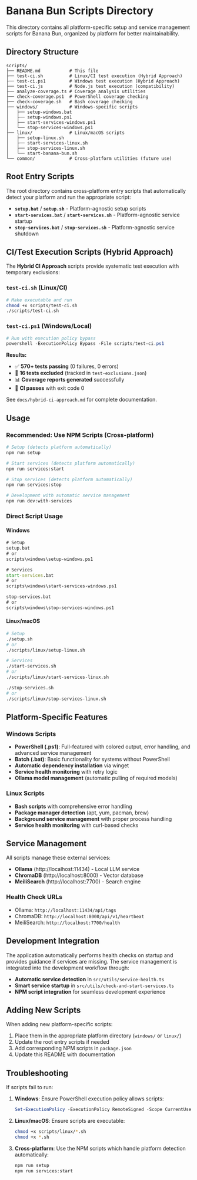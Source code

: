 # Banana Bun Scripts Directory

This directory contains all platform-specific setup and service management scripts for Banana Bun, organized by platform for better maintainability.

## Directory Structure

```
scripts/
├── README.md           # This file
├── test-ci.sh          # Linux/CI test execution (Hybrid Approach)
├── test-ci.ps1         # Windows test execution (Hybrid Approach)
├── test-ci.js          # Node.js test execution (compatibility)
├── analyze-coverage.ts # Coverage analysis utilities
├── check-coverage.ps1  # PowerShell coverage checking
├── check-coverage.sh   # Bash coverage checking
├── windows/            # Windows-specific scripts
│   ├── setup-windows.bat
│   ├── setup-windows.ps1
│   ├── start-services-windows.ps1
│   └── stop-services-windows.ps1
├── linux/              # Linux/macOS scripts
│   ├── setup-linux.sh
│   ├── start-services-linux.sh
│   ├── stop-services-linux.sh
│   └── start-banana-bun.sh
└── common/             # Cross-platform utilities (future use)
```

## Root Entry Scripts

The root directory contains cross-platform entry scripts that automatically detect your platform and run the appropriate script:

- **`setup.bat`** / **`setup.sh`** - Platform-agnostic setup scripts
- **`start-services.bat`** / **`start-services.sh`** - Platform-agnostic service startup
- **`stop-services.bat`** / **`stop-services.sh`** - Platform-agnostic service shutdown

## CI/Test Execution Scripts (Hybrid Approach)

The **Hybrid CI Approach** scripts provide systematic test execution with temporary exclusions:

### `test-ci.sh` (Linux/CI)
```bash
# Make executable and run
chmod +x scripts/test-ci.sh
./scripts/test-ci.sh
```

### `test-ci.ps1` (Windows/Local)
```powershell
# Run with execution policy bypass
powershell -ExecutionPolicy Bypass -File scripts/test-ci.ps1
```

**Results:**
- ✅ **570+ tests passing** (0 failures, 0 errors)
- 🚫 **16 tests excluded** (tracked in `test-exclusions.json`)
- 📊 **Coverage reports generated** successfully
- 🎯 **CI passes** with exit code 0

See `docs/hybrid-ci-approach.md` for complete documentation.

## Usage

### Recommended: Use NPM Scripts (Cross-platform)

```bash
# Setup (detects platform automatically)
npm run setup

# Start services (detects platform automatically)
npm run services:start

# Stop services (detects platform automatically)  
npm run services:stop

# Development with automatic service management
npm run dev:with-services
```

### Direct Script Usage

#### Windows
```cmd
# Setup
setup.bat
# or
scripts\windows\setup-windows.ps1

# Services
start-services.bat
# or  
scripts\windows\start-services-windows.ps1

stop-services.bat
# or
scripts\windows\stop-services-windows.ps1
```

#### Linux/macOS
```bash
# Setup
./setup.sh
# or
./scripts/linux/setup-linux.sh

# Services
./start-services.sh
# or
./scripts/linux/start-services-linux.sh

./stop-services.sh
# or
./scripts/linux/stop-services-linux.sh
```

## Platform-Specific Features

### Windows Scripts
- **PowerShell (.ps1)**: Full-featured with colored output, error handling, and advanced service management
- **Batch (.bat)**: Basic functionality for systems without PowerShell
- **Automatic dependency installation** via winget
- **Service health monitoring** with retry logic
- **Ollama model management** (automatic pulling of required models)

### Linux Scripts
- **Bash scripts** with comprehensive error handling
- **Package manager detection** (apt, yum, pacman, brew)
- **Background service management** with proper process handling
- **Service health monitoring** with curl-based checks

## Service Management

All scripts manage these external services:

- **Ollama** (http://localhost:11434) - Local LLM service
- **ChromaDB** (http://localhost:8000) - Vector database
- **MeiliSearch** (http://localhost:7700) - Search engine

### Health Check URLs
- Ollama: `http://localhost:11434/api/tags`
- ChromaDB: `http://localhost:8000/api/v1/heartbeat`
- MeiliSearch: `http://localhost:7700/health`

## Development Integration

The application automatically performs health checks on startup and provides guidance if services are missing. The service management is integrated into the development workflow through:

- **Automatic service detection** in `src/utils/service-health.ts`
- **Smart service startup** in `src/utils/check-and-start-services.ts`
- **NPM script integration** for seamless development experience

## Adding New Scripts

When adding new platform-specific scripts:

1. Place them in the appropriate platform directory (`windows/` or `linux/`)
2. Update the root entry scripts if needed
3. Add corresponding NPM scripts in `package.json`
4. Update this README with documentation

## Troubleshooting

If scripts fail to run:

1. **Windows**: Ensure PowerShell execution policy allows scripts:
   ```powershell
   Set-ExecutionPolicy -ExecutionPolicy RemoteSigned -Scope CurrentUser
   ```

2. **Linux/macOS**: Ensure scripts are executable:
   ```bash
   chmod +x scripts/linux/*.sh
   chmod +x *.sh
   ```

3. **Cross-platform**: Use the NPM scripts which handle platform detection automatically:
   ```bash
   npm run setup
   npm run services:start
   ```

